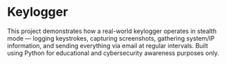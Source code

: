 # Keylogger
This project demonstrates how a real-world keylogger operates in stealth mode — logging keystrokes, capturing screenshots, gathering system/IP information, and sending everything via email at regular intervals. Built using Python for educational and cybersecurity awareness purposes only.
